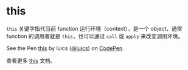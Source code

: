 # this

`this` 关键字指代当前 function 运行环境（context），是一个 object，通常 function 的调用者就是 `this`，也可以通过 `call` 或 `apply` 来改变调用环境。

<p data-height="500" data-theme-id="0" data-slug-hash="VaqdLE" data-default-tab="js,result" data-user="luics" data-embed-version="2" class="codepen">See the Pen <a href="http://codepen.io/luics/pen/VaqdLE/">this</a> by luics (<a href="http://codepen.io/luics">@luics</a>) on <a href="http://codepen.io">CodePen</a>.</p>
<script async src="//assets.codepen.io/assets/embed/ei.js"></script>


查看更多 [this](https://developer.mozilla.org/en-US/docs/Web/JavaScript/Reference/Operators/this) 文档。